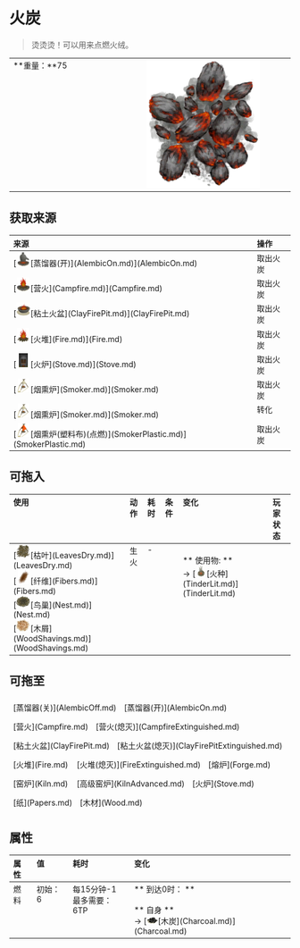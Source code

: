 # 火炭  
> 烫烫烫！可以用来点燃火绒。  
  
<table class="table table-bordered" data-toggle="table" ><tbody><tr ><td  style="width:80%;text-align:left;vertical-align:top;"  >**重量：**75</td><td  style="width:20%;text-align:left;vertical-align:top;"  ><div style="width:300px;display:inline-block;text-align:center"><img decoding="async" src="../wiki/Sprite/Embers.png" href="a.md" style="max-width:300px;max-height:300px;"></div></td></tr></tbody></tbody></table>  
  
## 获取来源  
<table class="table table-bordered" data-toggle="table" ><thead><tr ><th  style="text-align:left;vertical-align:top;"  >来源</th><th  style="text-align:left;vertical-align:top;"  >操作</th></tr></thead><tr ><td  style="text-align:left;vertical-align:top;"  >[<div style="width:25px;display:inline-block;text-align:center"><img decoding="async" src="../wiki/Sprite/AlembicOn.png" href="a.md" style="max-width:25px;max-height:25px;"></div>[蒸馏器(开)](AlembicOn.md)](AlembicOn.md)</td><td  style="text-align:left;vertical-align:top;"  >取出火炭</td></tr><tr ><td  style="text-align:left;vertical-align:top;"  >[<div style="width:25px;display:inline-block;text-align:center"><img decoding="async" src="../wiki/Sprite/Campfire.png" href="a.md" style="max-width:25px;max-height:25px;"></div>[营火](Campfire.md)](Campfire.md)</td><td  style="text-align:left;vertical-align:top;"  >取出火炭</td></tr><tr ><td  style="text-align:left;vertical-align:top;"  >[<div style="width:25px;display:inline-block;text-align:center"><img decoding="async" src="../wiki/Sprite/ClayFirePit.png" href="a.md" style="max-width:25px;max-height:25px;"></div>[粘土火盆](ClayFirePit.md)](ClayFirePit.md)</td><td  style="text-align:left;vertical-align:top;"  >取出火炭</td></tr><tr ><td  style="text-align:left;vertical-align:top;"  >[<div style="width:25px;display:inline-block;text-align:center"><img decoding="async" src="../wiki/Sprite/Fire.png" href="a.md" style="max-width:25px;max-height:25px;"></div>[火堆](Fire.md)](Fire.md)</td><td  style="text-align:left;vertical-align:top;"  >取出火炭</td></tr><tr ><td  style="text-align:left;vertical-align:top;"  >[<div style="width:25px;display:inline-block;text-align:center"><img decoding="async" src="../wiki/Sprite/StoveOn.png" href="a.md" style="max-width:25px;max-height:25px;"></div>[火炉](Stove.md)](Stove.md)</td><td  style="text-align:left;vertical-align:top;"  >取出火炭</td></tr><tr ><td  style="text-align:left;vertical-align:top;"  >[<div style="width:25px;display:inline-block;text-align:center"><img decoding="async" src="../wiki/Sprite/SmokerFire.png" href="a.md" style="max-width:25px;max-height:25px;"></div>[烟熏炉](Smoker.md)](Smoker.md)</td><td  style="text-align:left;vertical-align:top;"  >取出火炭</td></tr><tr ><td  style="text-align:left;vertical-align:top;"  >[<div style="width:25px;display:inline-block;text-align:center"><img decoding="async" src="../wiki/Sprite/SmokerFire.png" href="a.md" style="max-width:25px;max-height:25px;"></div>[烟熏炉](Smoker.md)](Smoker.md)</td><td  style="text-align:left;vertical-align:top;"  >转化</td></tr><tr ><td  style="text-align:left;vertical-align:top;"  >[<div style="width:25px;display:inline-block;text-align:center"><img decoding="async" src="../wiki/Sprite/SmokerFirePlastic.png" href="a.md" style="max-width:25px;max-height:25px;"></div>[烟熏炉(塑料布)(点燃)](SmokerPlastic.md)](SmokerPlastic.md)</td><td  style="text-align:left;vertical-align:top;"  >取出火炭</td></tr></tbody></table>  
  
## 可拖入  
<table class="table table-bordered" data-toggle="table" ><thead><tr ><th  style="text-align:left;vertical-align:top;"  >使用</th><th  style="text-align:left;vertical-align:top;"  >动作</th><th  style="text-align:left;vertical-align:top;"  data-sortable="true"  >耗时</th><th  style="text-align:left;vertical-align:top;"  data-sortable="true"  >条件</th><th  style="text-align:left;vertical-align:top;"  >变化</th><th  style="text-align:left;vertical-align:top;"  data-sortable="true"  >玩家状态</th></tr></thead><tr ><td  style="text-align:left;vertical-align:top;"  >[<div style="width:25px;display:inline-block;text-align:center"><img decoding="async" src="../wiki/Sprite/Tinder.png" href="a.md" style="max-width:25px;max-height:25px;"></div>[枯叶](LeavesDry.md)](LeavesDry.md)<br>[<div style="width:25px;display:inline-block;text-align:center"><img decoding="async" src="../wiki/Sprite/FiberBark.png" href="a.md" style="max-width:25px;max-height:25px;"></div>[纤维](Fibers.md)](Fibers.md)<br>[<div style="width:25px;display:inline-block;text-align:center"><img decoding="async" src="../wiki/Sprite/Nest.png" href="a.md" style="max-width:25px;max-height:25px;"></div>[鸟巢](Nest.md)](Nest.md)<br>[<div style="width:25px;display:inline-block;text-align:center"><img decoding="async" src="../wiki/Sprite/Shavings.png" href="a.md" style="max-width:25px;max-height:25px;"></div>[木屑](WoodShavings.md)](WoodShavings.md)</td><td  style="text-align:left;vertical-align:top;"  >生火<br></td><td  style="text-align:left;vertical-align:top;"  >-</td><td  style="text-align:left;vertical-align:top;"  ></td><td  style="text-align:left;vertical-align:top;"  ><br>** 使用物: **<br>→ [<div style="width:20px;display:inline-block;text-align:center"><img decoding="async" src="../wiki/Sprite/TinderLit.png" href="a.md" style="max-width:20px;max-height:20px;"></div>[火种](TinderLit.md)](TinderLit.md)</td><td  style="text-align:left;vertical-align:top;"  ></td></tr></tbody></table>  
  
## 可拖至  
<div style="display:table"><div style="display:inline-block;padding:7px;margin:7px;border-left:none;border-right:none;text-align:left;min-width:100px;min-height:0px;margin: auto;">[蒸馏器(关)](AlembicOff.md)</div><div style="display:inline-block;padding:7px;margin:7px;border-left:none;border-right:none;text-align:left;min-width:100px;min-height:0px;margin: auto;">[蒸馏器(开)](AlembicOn.md)</div><div style="display:inline-block;padding:7px;margin:7px;border-left:none;border-right:none;text-align:left;min-width:100px;min-height:0px;margin: auto;">[营火](Campfire.md)</div><div style="display:inline-block;padding:7px;margin:7px;border-left:none;border-right:none;text-align:left;min-width:100px;min-height:0px;margin: auto;">[营火(熄灭)](CampfireExtinguished.md)</div><div style="display:inline-block;padding:7px;margin:7px;border-left:none;border-right:none;text-align:left;min-width:100px;min-height:0px;margin: auto;">[粘土火盆](ClayFirePit.md)</div><div style="display:inline-block;padding:7px;margin:7px;border-left:none;border-right:none;text-align:left;min-width:100px;min-height:0px;margin: auto;">[粘土火盆(熄灭)](ClayFirePitExtinguished.md)</div><div style="display:inline-block;padding:7px;margin:7px;border-left:none;border-right:none;text-align:left;min-width:100px;min-height:0px;margin: auto;">[火堆](Fire.md)</div><div style="display:inline-block;padding:7px;margin:7px;border-left:none;border-right:none;text-align:left;min-width:100px;min-height:0px;margin: auto;">[火堆(熄灭)](FireExtinguished.md)</div><div style="display:inline-block;padding:7px;margin:7px;border-left:none;border-right:none;text-align:left;min-width:100px;min-height:0px;margin: auto;">[熔炉](Forge.md)</div><div style="display:inline-block;padding:7px;margin:7px;border-left:none;border-right:none;text-align:left;min-width:100px;min-height:0px;margin: auto;">[窑炉](Kiln.md)</div><div style="display:inline-block;padding:7px;margin:7px;border-left:none;border-right:none;text-align:left;min-width:100px;min-height:0px;margin: auto;">[高级窑炉](KilnAdvanced.md)</div><div style="display:inline-block;padding:7px;margin:7px;border-left:none;border-right:none;text-align:left;min-width:100px;min-height:0px;margin: auto;">[火炉](Stove.md)</div><div style="display:inline-block;padding:7px;margin:7px;border-left:none;border-right:none;text-align:left;min-width:100px;min-height:0px;margin: auto;">[纸](Papers.md)</div><div style="display:inline-block;padding:7px;margin:7px;border-left:none;border-right:none;text-align:left;min-width:100px;min-height:0px;margin: auto;">[木材](Wood.md)</div></div>  
  
## 属性   
<table class="table table-bordered" data-toggle="table" ><thead><tr ><th  style="text-align:left;vertical-align:top;"  >属性</th><th  style="text-align:left;vertical-align:top;"  >值</th><th  style="text-align:left;vertical-align:top;"  >耗时</th><th  style="text-align:left;vertical-align:top;"  >变化</th></tr></thead><tr ><td  style="text-align:left;vertical-align:top;"  >燃料</td><td  style="text-align:left;vertical-align:top;"  >初始：6</td><td  style="text-align:left;vertical-align:top;"  >每15分钟-1<br>最多需要：<font data-toggle="tooltip" data-placement="top" title="1小时30分">6TP</font></td><td  style="text-align:left;vertical-align:top;"  >** 到达0时： **<br><br>** 自身 **<br>→ [<div style="width:20px;display:inline-block;text-align:center"><img decoding="async" src="../wiki/Sprite/Charcoal.png" href="a.md" style="max-width:20px;max-height:20px;"></div>[木炭](Charcoal.md)](Charcoal.md)</td></tr></tbody></table>  
  


<script>document.title="火炭 - 卡牌生存百科 Card Survival Wiki";</script>